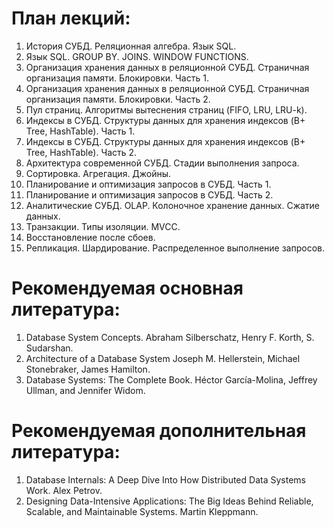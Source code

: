 # План лекций:

1. История СУБД. Реляционная алгебра. Язык SQL.
2. Язык SQL. GROUP BY. JOINS. WINDOW FUNCTIONS.
3. Организация хранения данных в реляционной СУБД. Страничная организация памяти. Блокировки. Часть 1.
4. Организация хранения данных в реляционной СУБД. Страничная организация памяти. Блокировки. Часть 2.
5. Пул страниц. Алгоритмы вытеснения страниц (FIFO, LRU, LRU-k).
6. Индексы в СУБД. Структуры данных для хранения индексов (B+ Tree, HashTable). Часть 1.
7. Индексы в СУБД. Структуры данных для хранения индексов (B+ Tree, HashTable). Часть 2.
8. Архитектура современной СУБД. Стадии выполнения запроса.
9. Сортировка. Агрегация. Джойны.
10. Планирование и оптимизация запросов в СУБД. Часть 1.
11. Планирование и оптимизация запросов в СУБД. Часть 2.
12. Аналитические СУБД. OLAP. Колоночное хранение данных. Сжатие данных.
13. Транзакции. Типы изоляции. MVCC.
14. Восстановление после сбоев.
15. Репликация. Шардирование. Распределенное выполнение запросов.

# Рекомендуемая основная литература:
1. Database System Concepts. Abraham Silberschatz, Henry F. Korth, S. Sudarshan.
2. Architecture of a Database System Joseph M. Hellerstein, Michael Stonebraker, James Hamilton.
3. Database Systems: The Complete Book. Héctor García-Molina, Jeffrey Ullman, and Jennifer Widom.

# Рекомендуемая дополнительная литература:
1. Database Internals: A Deep Dive Into How Distributed Data Systems Work. Alex Petrov.
2. Designing Data-Intensive Applications: The Big Ideas Behind Reliable, Scalable, and Maintainable Systems. Martin Kleppmann.
